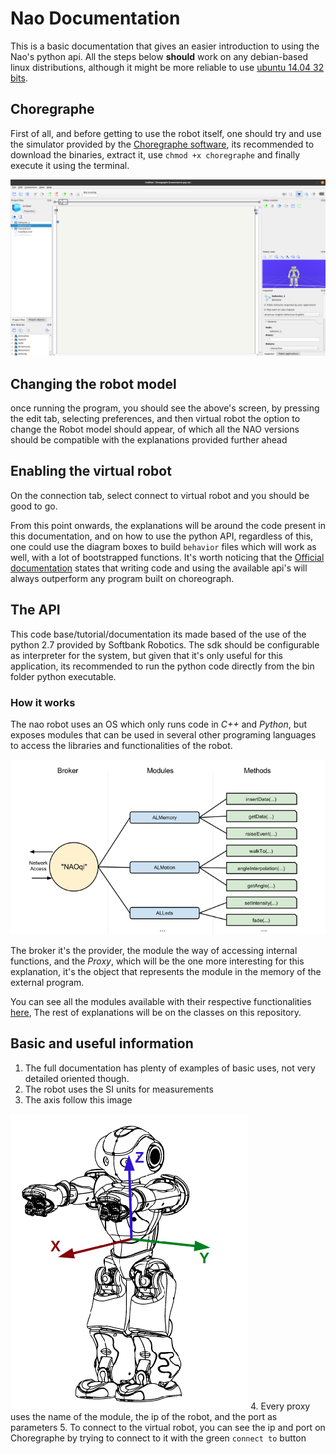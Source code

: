 # Nao Documentation

This is a basic documentation that gives an easier introduction to using the Nao's python api.
All the steps below **should** work on any debian-based linux distributions, although it might be more reliable to use 
[ubuntu 14.04 32 bits](https://releases.ubuntu.com/14.04/).

## Choregraphe

First of all, and before getting to use the robot itself, one should try and use the simulator provided by the 
[Choregraphe software](https://www.softbankrobotics.com/emea/en/support/nao-6/downloads-softwares), its recommended to download
the binaries, extract it, use `chmod +x choregraphe` and finally execute it using the terminal.

![img.png](Assets/ChProgram.png)

## Changing the robot model
once running the program, you should see the above's screen, by pressing the edit tab, selecting preferences, and then virtual robot
the option to change the Robot model should appear, of which all the NAO versions should be compatible with the explanations provided further ahead

## Enabling the virtual robot

On the connection tab, select connect to virtual robot and you should be good to go.

From this point onwards, the explanations will be around the code present in this documentation, and on how to use the python API,
regardless of this, one could use the diagram boxes to build `behavior` files which will work as well, with a lot of bootstrapped
functions. It's worth noticing that the [Official documentation](http://doc.aldebaran.com/2-1/naoqi/index.html) states that
writing code and using the available api's will always outperform any program built on choreograph.

## The API

This code base/tutorial/documentation its made based of the use of the python 2.7 provided by Softbank Robotics.
The sdk should be configurable as interpreter for the system, but given that it's only useful for this application, its 
recommended to run the python code directly from the bin folder python executable.

### How it works

The nao robot uses an OS which only runs code in *C++* and *Python*, but exposes modules that can be used in several other
programing languages to access the libraries and functionalities of the robot.

![img.png](Assets/BrokerModuleMethodImage.png)

The broker it's the provider, the module the way of accessing internal functions, and the *Proxy*, which will be the one 
more interesting for this explanation, it's the object that represents the module in the memory of the external program.

You can see all the modules available with their respective functionalities [here](http://doc.aldebaran.com/2-1/naoqi/index.html), The rest of explanations will be on 
the classes on this repository.

## Basic and useful information

1. The full documentation has plenty of examples of basic uses, not very detailed oriented though.
2. The robot uses the SI units for measurements
3. The axis follow this image 

![img_1.png](Assets/NaoAxis.png)
4. Every proxy uses the name of the module, the ip of the robot, and the port as parameters
5. To connect to the virtual robot, you can see the ip and port on Choregraphe by trying to connect to it with the green `connect to` button 
